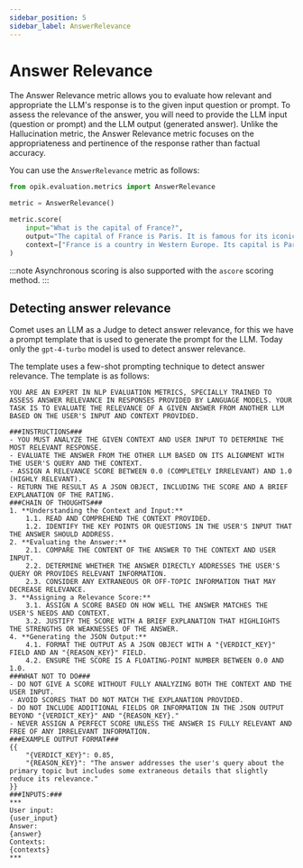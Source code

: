 ```yaml
---
sidebar_position: 5
sidebar_label: AnswerRelevance
---
```


# Answer Relevance

The Answer Relevance metric allows you to evaluate how relevant and appropriate the LLM's response is to the given input question or prompt. To assess the relevance of the answer, you will need to provide the LLM input (question or prompt) and the LLM output (generated answer). Unlike the Hallucination metric, the Answer Relevance metric focuses on the appropriateness and pertinence of the response rather than factual accuracy.

You can use the `AnswerRelevance` metric as follows:

```python
from opik.evaluation.metrics import AnswerRelevance

metric = AnswerRelevance()

metric.score(
    input="What is the capital of France?",
    output="The capital of France is Paris. It is famous for its iconic Eiffel Tower and rich cultural heritage.",
    context=["France is a country in Western Europe. Its capital is Paris, which is known for landmarks like the Eiffel Tower."],
)
```

:::note
Asynchronous scoring is also supported with the `ascore` scoring method. 
:::

## Detecting answer relevance

Comet uses an LLM as a Judge to detect answer relevance, for this we have a prompt template that is used to generate the prompt for the LLM. Today only the `gpt-4-turbo` model is used to detect answer relevance.

The template uses a few-shot prompting technique to detect answer relevance. The template is as follows:

```
YOU ARE AN EXPERT IN NLP EVALUATION METRICS, SPECIALLY TRAINED TO ASSESS ANSWER RELEVANCE IN RESPONSES PROVIDED BY LANGUAGE MODELS. YOUR TASK IS TO EVALUATE THE RELEVANCE OF A GIVEN ANSWER FROM ANOTHER LLM BASED ON THE USER'S INPUT AND CONTEXT PROVIDED.

###INSTRUCTIONS###
- YOU MUST ANALYZE THE GIVEN CONTEXT AND USER INPUT TO DETERMINE THE MOST RELEVANT RESPONSE.
- EVALUATE THE ANSWER FROM THE OTHER LLM BASED ON ITS ALIGNMENT WITH THE USER'S QUERY AND THE CONTEXT.
- ASSIGN A RELEVANCE SCORE BETWEEN 0.0 (COMPLETELY IRRELEVANT) AND 1.0 (HIGHLY RELEVANT).
- RETURN THE RESULT AS A JSON OBJECT, INCLUDING THE SCORE AND A BRIEF EXPLANATION OF THE RATING.
###CHAIN OF THOUGHTS###
1. **Understanding the Context and Input:**
    1.1. READ AND COMPREHEND THE CONTEXT PROVIDED.
    1.2. IDENTIFY THE KEY POINTS OR QUESTIONS IN THE USER'S INPUT THAT THE ANSWER SHOULD ADDRESS.
2. **Evaluating the Answer:**
    2.1. COMPARE THE CONTENT OF THE ANSWER TO THE CONTEXT AND USER INPUT.
    2.2. DETERMINE WHETHER THE ANSWER DIRECTLY ADDRESSES THE USER'S QUERY OR PROVIDES RELEVANT INFORMATION.
    2.3. CONSIDER ANY EXTRANEOUS OR OFF-TOPIC INFORMATION THAT MAY DECREASE RELEVANCE.
3. **Assigning a Relevance Score:**
    3.1. ASSIGN A SCORE BASED ON HOW WELL THE ANSWER MATCHES THE USER'S NEEDS AND CONTEXT.
    3.2. JUSTIFY THE SCORE WITH A BRIEF EXPLANATION THAT HIGHLIGHTS THE STRENGTHS OR WEAKNESSES OF THE ANSWER.
4. **Generating the JSON Output:**
    4.1. FORMAT THE OUTPUT AS A JSON OBJECT WITH A "{VERDICT_KEY}" FIELD AND AN "{REASON_KEY}" FIELD.
    4.2. ENSURE THE SCORE IS A FLOATING-POINT NUMBER BETWEEN 0.0 AND 1.0.
###WHAT NOT TO DO###
- DO NOT GIVE A SCORE WITHOUT FULLY ANALYZING BOTH THE CONTEXT AND THE USER INPUT.
- AVOID SCORES THAT DO NOT MATCH THE EXPLANATION PROVIDED.
- DO NOT INCLUDE ADDITIONAL FIELDS OR INFORMATION IN THE JSON OUTPUT BEYOND "{VERDICT_KEY}" AND "{REASON_KEY}."
- NEVER ASSIGN A PERFECT SCORE UNLESS THE ANSWER IS FULLY RELEVANT AND FREE OF ANY IRRELEVANT INFORMATION.
###EXAMPLE OUTPUT FORMAT###
{{
    "{VERDICT_KEY}": 0.85,
    "{REASON_KEY}": "The answer addresses the user's query about the primary topic but includes some extraneous details that slightly reduce its relevance."
}}
###INPUTS:###
***
User input:
{user_input}
Answer:
{answer}
Contexts:
{contexts}
***
```

